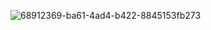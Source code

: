 ![68912369-ba61-4ad4-b422-8845153fb273](https://github.com/user-attachments/assets/1c972b26-0820-43f7-bd13-c10000c5b7b0)
